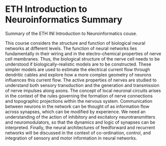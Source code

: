 # ETH Introduction to Neuroinformatics Summary

Summary of the ETH INI Introduction to Neuroinformatics couse.

This course considers the structure and function of biological neural networks at different levels. The function of neural networks lies fundamentally in their wiring and in the electro-chemical properties of nerve cell membranes. Thus, the biological structure of the nerve cell needs to be understood if biologically-realistic models are to be constructed. These simpler models are used to estimate the electrical current flow through dendritic cables and explore how a more complex geometry of neurons influences this current flow. The active properties of nerves are studied to understand both sensory transduction and the generation and transmission of nerve impulses along axons. The concept of local neuronal circuits arises in the context of the rules governing the formation of nerve connections and topographic projections within the nervous system. Communication between neurons in the network can be thought of as information flow across synapses, which can be modified by experience. We need an understanding of the action of inhibitory and excitatory neurotransmitters and neuromodulators, so that the dynamics and logic of synapses can be interpreted. Finally, the neural architectures of feedforward and recurrent networks will be discussed in the context of co-ordination, control, and integration of sensory and motor information in neural networks.
